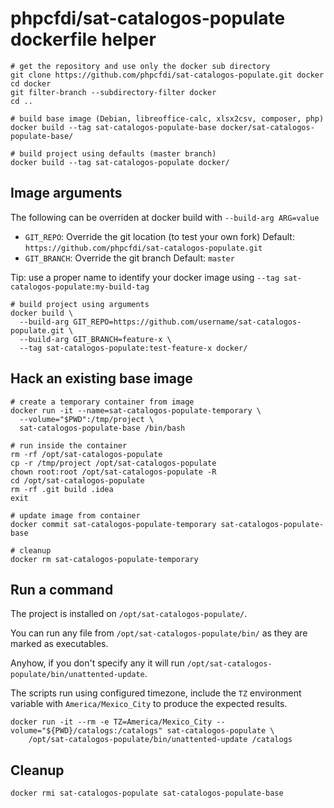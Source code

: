 # phpcfdi/sat-catalogos-populate dockerfile helper

```shell script
# get the repository and use only the docker sub directory
git clone https://github.com/phpcfdi/sat-catalogos-populate.git docker
cd docker
git filter-branch --subdirectory-filter docker
cd ..

# build base image (Debian, libreoffice-calc, xlsx2csv, composer, php)
docker build --tag sat-catalogos-populate-base docker/sat-catalogos-populate-base/

# build project using defaults (master branch)
docker build --tag sat-catalogos-populate docker/
```

## Image arguments

The following can be overriden at docker build with `--build-arg ARG=value`

- `GIT_REPO`: Override the git location (to test your own fork)
    Default: `https://github.com/phpcfdi/sat-catalogos-populate.git`
- `GIT_BRANCH`: Override the git branch
    Default: `master`

Tip: use a proper name to identify your docker image using `--tag sat-catalogos-populate:my-build-tag`

```shell script
# build project using arguments
docker build \
  --build-arg GIT_REPO=https://github.com/username/sat-catalogos-populate.git \
  --build-arg GIT_BRANCH=feature-x \
  --tag sat-catalogos-populate:test-feature-x docker/
```

## Hack an existing base image

```shell script
# create a temporary container from image
docker run -it --name=sat-catalogos-populate-temporary \
  --volume="$PWD":/tmp/project \
  sat-catalogos-populate-base /bin/bash

# run inside the container
rm -rf /opt/sat-catalogos-populate
cp -r /tmp/project /opt/sat-catalogos-populate
chown root:root /opt/sat-catalogos-populate -R
cd /opt/sat-catalogos-populate
rm -rf .git build .idea
exit

# update image from container
docker commit sat-catalogos-populate-temporary sat-catalogos-populate-base

# cleanup
docker rm sat-catalogos-populate-temporary
```

## Run a command

The project is installed on `/opt/sat-catalogos-populate/`.

You can run any file from `/opt/sat-catalogos-populate/bin/` as they are marked as executables.

Anyhow, if you don't specify any it will run `/opt/sat-catalogos-populate/bin/unattented-update`.

The scripts run using configured timezone, include the `TZ` environment variable with `America/Mexico_City`
to produce the expected results. 

```shell script
docker run -it --rm -e TZ=America/Mexico_City --volume="${PWD}/catalogs:/catalogs" sat-catalogos-populate \
    /opt/sat-catalogos-populate/bin/unattented-update /catalogs
```

## Cleanup

```shell script
docker rmi sat-catalogos-populate sat-catalogos-populate-base
```

